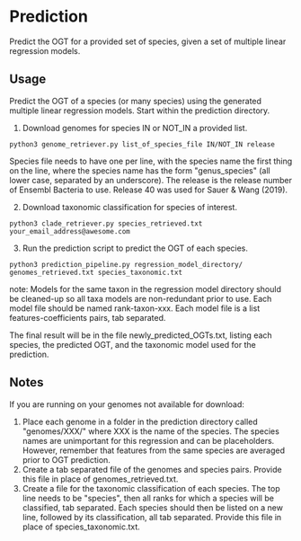 # Prediction 
Predict the OGT for a provided set of species, given a set of multiple linear regression models.

## Usage
Predict the OGT of a species (or many species) using the generated multiple linear regression models. Start within the prediction directory.

1. Download genomes for species IN or NOT_IN a provided list.
```
python3 genome_retriever.py list_of_species_file IN/NOT_IN release
```
Species file needs to have one per line, with the species name the first thing on the line, where the species name has the form "genus_species" (all lower case, separated by an underscore). The release is the release number of Ensembl Bacteria to use. Release 40 was used for Sauer & Wang (2019).

2. Download taxonomic classification for species of interest.
```
python3 clade_retriever.py species_retrieved.txt your_email_address@awesome.com
```

3. Run the prediction script to predict the OGT of each species.
```
python3 prediction_pipeline.py regression_model_directory/ genomes_retrieved.txt species_taxonomic.txt
```
note: Models for the same taxon in the regression model directory should be cleaned-up so all taxa models are non-redundant prior to use. Each model file should be named rank-taxon-xxx. Each model file is a list features-coefficients pairs, tab separated.

The final result will be in the file newly_predicted_OGTs.txt, listing each species, the predicted OGT, and the taxonomic model used for the prediction.

## Notes
If you are running on your genomes not available for download: 
1. Place each genome in a folder in the prediction directory called "genomes/XXX/" where XXX is the name of the species. The species names are unimportant for this regression and can be placeholders. However, remember that features from the same species are averaged prior to OGT prediction.
2. Create a tab separated file of the genomes and species pairs. Provide this file in place of genomes_retrieved.txt. 
3. Create a file for the taxonomic classification of each species. The top line needs to be "species", then all ranks for which a species will be classified, tab separated. Each species should then be listed on a new line, followed by its classification, all tab separated. Provide this file in place of species_taxonomic.txt. 

